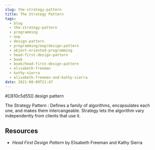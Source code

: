 ```yaml
---
slug: the-strategy-pattern
title: The Strategy Pattern
tags:
  - blog
  - the-strategy-pattern
  - programming
  - oop
  - design-pattern
  - programming/oop/design-pattern
  - object-oriented-programming
  - head-first-design-pattern
  - book
  - book/head-first-design-pattern
  - elisabeth-freeman
  - kathy-sierra
  - elisabeth-freeman-and-kathy-sierra
date: 2021-08-09T21:47
---
```



#[[810c5d55]] design pattern

The Strategy Pattern
:   Defines a family of algorithms, encapsulates each one, and makes them
intercangeable. Strategy lets the algorithm vary independently from clients that
use it.

<div class="ui section divider"></div>
<section id="socialMediaLinks"></section>

## Resources

- _Head First Design Pattern_ by Elisabeth Freeman and Kathy Sierra

